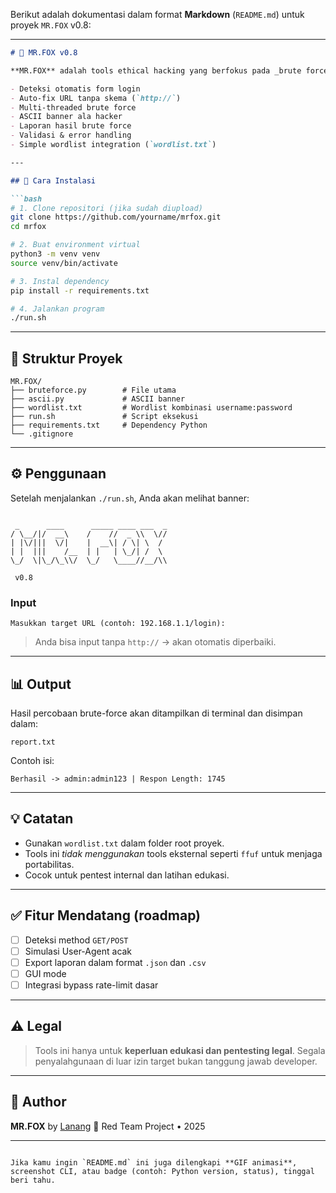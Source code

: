 Berikut adalah dokumentasi dalam format **Markdown** (`README.md`) untuk proyek `MR.FOX` v0.8:

---

````markdown
# 🦊 MR.FOX v0.8

**MR.FOX** adalah tools ethical hacking yang berfokus pada _brute force_ login form berbasis web, cocok untuk skenario **pentest jaringan internal**. Tools ini berjalan murni menggunakan **Python**, dilengkapi fitur:

- Deteksi otomatis form login
- Auto-fix URL tanpa skema (`http://`)
- Multi-threaded brute force
- ASCII banner ala hacker
- Laporan hasil brute force
- Validasi & error handling
- Simple wordlist integration (`wordlist.txt`)

---

## 🚀 Cara Instalasi

```bash
# 1. Clone repositori (jika sudah diupload)
git clone https://github.com/yourname/mrfox.git
cd mrfox

# 2. Buat environment virtual
python3 -m venv venv
source venv/bin/activate

# 3. Instal dependency
pip install -r requirements.txt

# 4. Jalankan program
./run.sh
````

---

## 📄 Struktur Proyek

```
MR.FOX/
├── bruteforce.py        # File utama
├── ascii.py             # ASCII banner
├── wordlist.txt         # Wordlist kombinasi username:password
├── run.sh               # Script eksekusi
├── requirements.txt     # Dependency Python
└── .gitignore
```

---

## ⚙️ Penggunaan

Setelah menjalankan `./run.sh`, Anda akan melihat banner:

```text

 _      ____      _____ ____ ___  _
/ \__/|/  __\    /    //  _ \\  \//
| |\/|||  \/|    |  __\| / \| \  / 
| |  |||    /__  | |   | \_/| /  \ 
\_/  \|\_/\_\\/  \_/   \____//__/\\
                                   
 v0.8
```

### Input

```
Masukkan target URL (contoh: 192.168.1.1/login):
```

> Anda bisa input tanpa `http://` → akan otomatis diperbaiki.

---

## 📊 Output

Hasil percobaan brute-force akan ditampilkan di terminal dan disimpan dalam:

```
report.txt
```

Contoh isi:

```
Berhasil -> admin:admin123 | Respon Length: 1745
```

---

## 💡 Catatan

* Gunakan `wordlist.txt` dalam folder root proyek.
* Tools ini *tidak menggunakan* tools eksternal seperti `ffuf` untuk menjaga portabilitas.
* Cocok untuk pentest internal dan latihan edukasi.

---

## ✅ Fitur Mendatang (roadmap)

* [ ] Deteksi method `GET/POST`
* [ ] Simulasi User-Agent acak
* [ ] Export laporan dalam format `.json` dan `.csv`
* [ ] GUI mode
* [ ] Integrasi bypass rate-limit dasar

---

## ⚠️ Legal

> Tools ini hanya untuk **keperluan edukasi dan pentesting legal**. Segala penyalahgunaan di luar izin target bukan tanggung jawab developer.

---

## 🧠 Author

**MR.FOX** by [Lanang](mailto:mr.fox@example.com) 🦊
Red Team Project • 2025

---

```

Jika kamu ingin `README.md` ini juga dilengkapi **GIF animasi**, screenshot CLI, atau badge (contoh: Python version, status), tinggal beri tahu.
```